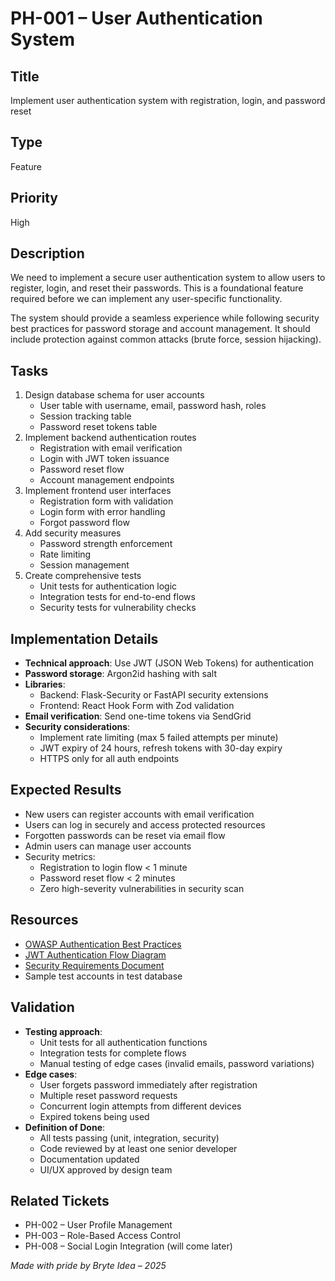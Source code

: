 # PH-001 – User Authentication System

## Title
Implement user authentication system with registration, login, and password reset

## Type
Feature

## Priority
High

## Description
We need to implement a secure user authentication system to allow users to register, login, and reset their passwords. This is a foundational feature required before we can implement any user-specific functionality.

The system should provide a seamless experience while following security best practices for password storage and account management. It should include protection against common attacks (brute force, session hijacking).

## Tasks
1. Design database schema for user accounts
   - User table with username, email, password hash, roles
   - Session tracking table
   - Password reset tokens table
2. Implement backend authentication routes
   - Registration with email verification
   - Login with JWT token issuance
   - Password reset flow
   - Account management endpoints
3. Implement frontend user interfaces
   - Registration form with validation
   - Login form with error handling
   - Forgot password flow
4. Add security measures
   - Password strength enforcement
   - Rate limiting
   - Session management
5. Create comprehensive tests
   - Unit tests for authentication logic
   - Integration tests for end-to-end flows
   - Security tests for vulnerability checks

## Implementation Details
- **Technical approach**: Use JWT (JSON Web Tokens) for authentication
- **Password storage**: Argon2id hashing with salt
- **Libraries**: 
  - Backend: Flask-Security or FastAPI security extensions
  - Frontend: React Hook Form with Zod validation
- **Email verification**: Send one-time tokens via SendGrid
- **Security considerations**: 
  - Implement rate limiting (max 5 failed attempts per minute)
  - JWT expiry of 24 hours, refresh tokens with 30-day expiry
  - HTTPS only for all auth endpoints

## Expected Results
- New users can register accounts with email verification
- Users can log in securely and access protected resources
- Forgotten passwords can be reset via email flow
- Admin users can manage user accounts
- Security metrics:
  - Registration to login flow < 1 minute
  - Password reset flow < 2 minutes
  - Zero high-severity vulnerabilities in security scan

## Resources
- [OWASP Authentication Best Practices](https://cheatsheetseries.owasp.org/cheatsheets/Authentication_Cheat_Sheet.html)
- [JWT Authentication Flow Diagram](https://assets/diagrams/auth_flow.png)
- [Security Requirements Document](docs/security/requirements.md)
- Sample test accounts in test database

## Validation
- **Testing approach**:
  - Unit tests for all authentication functions
  - Integration tests for complete flows
  - Manual testing of edge cases (invalid emails, password variations)
- **Edge cases**:
  - User forgets password immediately after registration
  - Multiple reset password requests
  - Concurrent login attempts from different devices
  - Expired tokens being used
- **Definition of Done**:
  - All tests passing (unit, integration, security)
  - Code reviewed by at least one senior developer
  - Documentation updated
  - UI/UX approved by design team

## Related Tickets
- PH-002 – User Profile Management
- PH-003 – Role-Based Access Control
- PH-008 – Social Login Integration (will come later)

*Made with pride by Bryte Idea – 2025* 